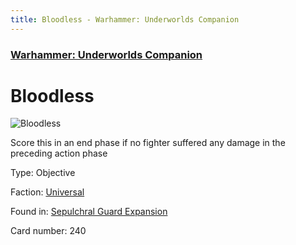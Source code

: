 ```yaml
---
title: Bloodless - Warhammer: Underworlds Companion
---
```


### [Warhammer: Underworlds Companion](https://guidokessels.github.io/wh-underworlds)

  

# Bloodless

![Bloodless](https://warhammerunderworlds.com/wp-content/uploads/sites/6/2017/12/240_ENG-Bloodless.png)

Score this in an end phase if no fighter suffered any damage in the preceding action phase

Type: Objective

Faction: [Universal](https://guidokessels.github.io/wh-underworlds/factions/universal)

Found in: [Sepulchral Guard Expansion](https://guidokessels.github.io/wh-underworlds/locations/sepulchral-guard-expansion)

Card number: 240

